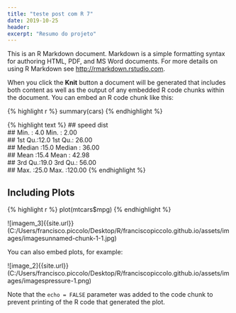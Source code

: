 ```yaml
---
title: "teste post com R 7"
date: 2019-10-25
header:
excerpt: "Resumo do projeto"
---
```



This is an R Markdown document. Markdown is a simple formatting syntax
for authoring HTML, PDF, and MS Word documents. For more details on
using R Markdown see
<a href="http://rmarkdown.rstudio.com" class="uri">http://rmarkdown.rstudio.com</a>.

When you click the **Knit** button a document will be generated that
includes both content as well as the output of any embedded R code
chunks within the document. You can embed an R code chunk like this:

{% highlight r %} summary(cars) {% endhighlight %}

{% highlight text %} \#\# speed dist  
\#\# Min. : 4.0 Min. : 2.00  
\#\# 1st Qu.:12.0 1st Qu.: 26.00  
\#\# Median :15.0 Median : 36.00  
\#\# Mean :15.4 Mean : 42.98  
\#\# 3rd Qu.:19.0 3rd Qu.: 56.00  
\#\# Max. :25.0 Max. :120.00 {% endhighlight %}

Including Plots
---------------

{% highlight r %} plot(mtcars$mpg) {% endhighlight %}

![imagem_3]{{site.url}}(C:/Users/francisco.piccolo/Desktop/R/franciscopiccolo.github.io/assets/images/imagesunnamed-chunk-1-1.jpg)

You can also embed plots, for example:

![image_2]{{site.url}}(C:/Users/francisco.piccolo/Desktop/R/franciscopiccolo.github.io/assets/images/imagespressure-1.png)

Note that the `echo = FALSE` parameter was added to the code chunk to
prevent printing of the R code that generated the plot.

